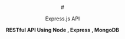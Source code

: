 <div align = Center>
   # <p align = Center> Express.js API</p> 
   <strong> RESTful API Using Node , Express , MongoDB </strong>
</div>
